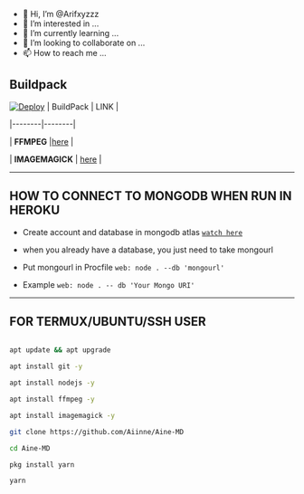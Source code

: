 

- 👋 Hi, I’m @Arifxyzzz
- 👀 I’m interested in ...
- 🌱 I’m currently learning ...
- 💞️ I’m looking to collaborate on ...
- 📫 How to reach me ...

<!---
Arifxyzzz/Arifxyzzz is a ✨ special ✨ repository because its `README.md` (this file) appears on your GitHub profile.
You can click the Preview link to take a look at your changes.
--->
## Buildpack 
[![Deploy](https://www.herokucdn.com/deploy/button.svg)](https://heroku.com/deploy?template=https://github.com/Arifxyzzz/Rifbotz)
| BuildPack | LINK |

|--------|--------|

| **FFMPEG** |[here](https://github.com/jonathanong/heroku-buildpack-ffmpeg-latest) |

| **IMAGEMAGICK** | [here](https://github.com/DuckyTeam/heroku-buildpack-imagemagick) |

---------

## HOW TO CONNECT TO MONGODB WHEN RUN IN HEROKU

* Create account and database in mongodb atlas [`watch here`](https://youtu.be/rPqRyYJmx2g)

* when you already have a database, you just need to take mongourl

* Put mongourl in Procfile `web: node . --db 'mongourl'`

* Example `web: node . -- db 'Your Mongo URI'`

---------

## FOR TERMUX/UBUNTU/SSH USER

```bash

apt update && apt upgrade

apt install git -y

apt install nodejs -y

apt install ffmpeg -y

apt install imagemagick -y

git clone https://github.com/Aiinne/Aine-MD

cd Aine-MD

pkg install yarn

yarn
